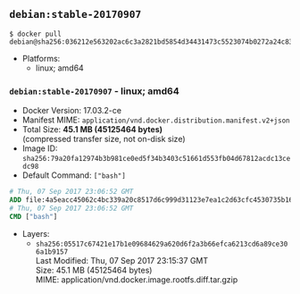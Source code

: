 ## `debian:stable-20170907`

```console
$ docker pull debian@sha256:036212e563202ac6c3a2821bd5854d34431473c5523074b0272a24c8368ecfca
```

-	Platforms:
	-	linux; amd64

### `debian:stable-20170907` - linux; amd64

-	Docker Version: 17.03.2-ce
-	Manifest MIME: `application/vnd.docker.distribution.manifest.v2+json`
-	Total Size: **45.1 MB (45125464 bytes)**  
	(compressed transfer size, not on-disk size)
-	Image ID: `sha256:79a20fa12974b3b981ce0ed5f34b3403c51661d553fb04d67812acdc13cedc98`
-	Default Command: `["bash"]`

```dockerfile
# Thu, 07 Sep 2017 23:06:52 GMT
ADD file:4a5eacc45062c4bc339a20c8517d6c999d31123e7ea1c2d63cfc4530735b1695 in / 
# Thu, 07 Sep 2017 23:06:52 GMT
CMD ["bash"]
```

-	Layers:
	-	`sha256:05517c67421e17b1e09684629a620d6f2a3b66efca6213cd6a89ce306a1b9157`  
		Last Modified: Thu, 07 Sep 2017 23:15:37 GMT  
		Size: 45.1 MB (45125464 bytes)  
		MIME: application/vnd.docker.image.rootfs.diff.tar.gzip
